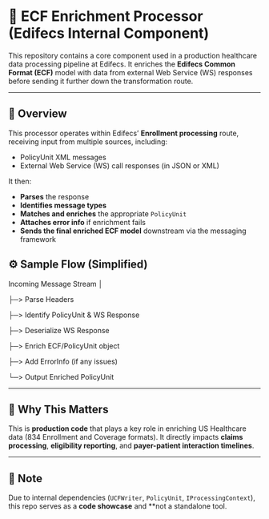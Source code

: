 # 🏥 ECF Enrichment Processor (Edifecs Internal Component)

This repository contains a core component used in a production healthcare data processing pipeline at Edifecs. It enriches the **Edifecs Common Format (ECF)** model with data from external Web Service (WS) responses before sending it further down the transformation route.

---

## 📌 Overview

This processor operates within Edifecs’ **Enrollment processing** route, receiving input from multiple sources, including:
- PolicyUnit XML messages
- External Web Service (WS) call responses (in JSON or XML)

It then:
- **Parses** the response
- **Identifies message types**
- **Matches and enriches** the appropriate `PolicyUnit`
- **Attaches error info** if enrichment fails
- **Sends the final enriched ECF model** downstream via the messaging framework

## ⚙️ Sample Flow (Simplified)
Incoming Message Stream
│

├─> Parse Headers

├─> Identify PolicyUnit & WS Response

├─> Deserialize WS Response

├─> Enrich ECF/PolicyUnit object

├─> Add ErrorInfo (if any issues)

└─> Output Enriched PolicyUnit


---

## 📌 Why This Matters

This is **production code** that plays a key role in enriching US Healthcare data (834 Enrollment and Coverage formats). It directly impacts **claims processing**, **eligibility reporting**, and **payer-patient interaction timelines**.

---

## 🔐 Note

Due to internal dependencies (`UCFWriter`, `PolicyUnit`, `IProcessingContext`), this repo serves as a **code showcase** and **not a standalone tool.

